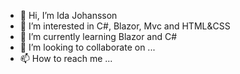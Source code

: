 - 👋 Hi, I’m Ida Johansson
- 👀 I’m interested in C#, Blazor, Mvc and HTML&CSS
- 🌱 I’m currently learning Blazor and C#
- 💞️ I’m looking to collaborate on ...
- 📫 How to reach me ...

<!---
johanssonida1996/johanssonida1996 is a ✨ special ✨ repository because its `README.md` (this file) appears on your GitHub profile.
You can click the Preview link to take a look at your changes.
--->
